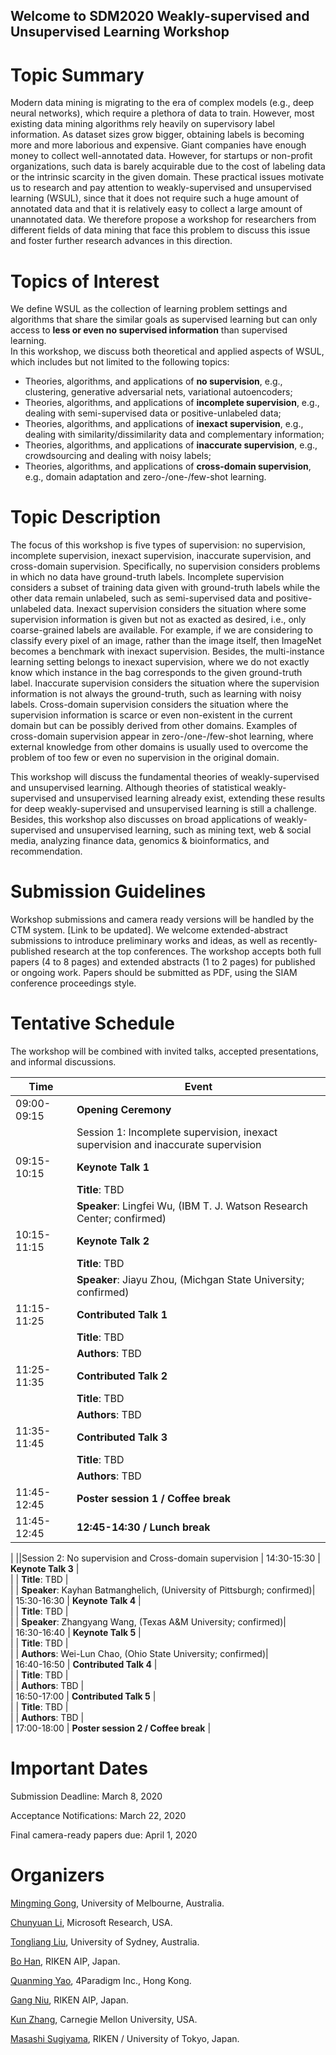 ## Welcome to SDM2020 Weakly-supervised and Unsupervised Learning Workshop

# Topic Summary

Modern data mining is migrating to the era of complex models (e.g., deep neural networks), which require a plethora of data to train. However, most existing data mining algorithms rely heavily on supervisory label information. As dataset sizes grow bigger, obtaining labels is becoming more and more laborious and expensive. Giant companies have enough money to collect well-annotated data. However, for startups or non-profit organizations, such data is barely acquirable due to the cost of labeling data or the intrinsic scarcity in the given domain. These practical issues motivate us to research and pay attention to weakly-supervised and unsupervised learning (WSUL), since that it does not require such a huge amount of annotated data and that it is relatively easy to collect a large amount of unannotated data. We therefore propose a workshop for researchers from different fields of data mining that face this problem to discuss this issue and foster further research advances in this direction.


# Topics of Interest

We define WSUL as the collection of learning problem settings and algorithms that share the similar goals as supervised learning but can only access to **less or even no supervised information** than supervised learning.  
In this workshop, we discuss both theoretical and applied aspects of WSUL, which includes but not limited to the following topics:

-   Theories, algorithms, and applications of **no supervision**, e.g., clustering, generative adversarial nets, variational autoencoders;
-   Theories, algorithms, and applications of **incomplete supervision**, e.g., dealing with semi-supervised data or positive-unlabeled data;
-   Theories, algorithms, and applications of **inexact supervision**, e.g., dealing with similarity/dissimilarity data and complementary information;
-   Theories, algorithms, and applications of **inaccurate supervision**, e.g., crowdsourcing and dealing with noisy labels;
-   Theories, algorithms, and applications of **cross-domain supervision**, e.g., domain adaptation and zero-/one-/few-shot learning.


# Topic Description

The focus of this workshop is five types of supervision: no supervision, incomplete supervision, inexact supervision, inaccurate supervision, and cross-domain supervision. Specifically, no supervision considers problems in which no data have ground-truth labels. Incomplete supervision considers a subset of training data given with ground-truth labels while the other data remain unlabeled, such as semi-supervised data and positive-unlabeled data. Inexact supervision considers the situation where some supervision information is given but not as exacted as desired, i.e., only coarse-grained labels are available. For example, if we are considering to classify every pixel of an image, rather than the image itself, then ImageNet becomes a benchmark with inexact supervision. Besides, the multi-instance learning setting belongs to inexact supervision, where we do not exactly know which instance in the bag corresponds to the given ground-truth label. Inaccurate supervision considers the situation where the supervision information is not always the ground-truth, such as learning with noisy labels. Cross-domain supervision considers the situation where the supervision information is scarce or even non-existent in the current domain but can be possibly derived from other domains. Examples of cross-domain supervision appear in zero-/one-/few-shot learning, where external knowledge from other domains is usually used to overcome the problem of too few or even no supervision in the original domain.

This workshop will discuss the fundamental theories of weakly-supervised and unsupervised learning. Although theories of statistical weakly-supervised and unsupervised learning already exist, extending these results for deep weakly-supervised and unsupervised learning is still a challenge. Besides, this workshop also discusses on broad applications of weakly-supervised and unsupervised learning, such as mining text, web & social media, analyzing finance data, genomics & bioinformatics, and recommendation.


# Submission Guidelines

Workshop submissions and camera ready versions will be handled by the CTM system. [Link to be updated]. We welcome extended-abstract submissions to introduce preliminary works and ideas, as well as recently-published research at the top conferences. The workshop accepts both full papers (4 to 8 pages) and extended abstracts (1 to 2 pages) for published or ongoing work.  Papers should be submitted as PDF, using the SIAM conference proceedings style.

# Tentative Schedule

The workshop will be combined with invited talks, accepted presentations, and informal discussions. 

| Time | Event |  
| ------------- | ------------- |  
| 09:00-09:15 | **Opening Ceremony** |  
||Session 1: Incomplete supervision, inexact supervision and inaccurate supervision
| 09:15-10:15 | **Keynote Talk 1** |  
| | **Title**: TBD |  
| | **Speaker**: Lingfei Wu, (IBM T. J. Watson Research Center; confirmed)|  
| 10:15-11:15 | **Keynote Talk 2** |  
| | **Title**: TBD |  
| | **Speaker**: Jiayu Zhou, (Michgan State University; confirmed)|  
| 11:15-11:25 | **Contributed Talk 1** |  
| | **Title**: TBD |  
| | **Authors**: TBD |  
| 11:25-11:35 | **Contributed Talk 2** |  
| | **Title**: TBD |  
| | **Authors**: TBD |  
| 11:35-11:45 | **Contributed Talk 3** |  
| | **Title**: TBD |  
| | **Authors**: TBD |  
| 11:45-12:45 | **Poster session 1 / Coffee break** |  
 | 11:45-12:45 | **12:45-14:30 / Lunch break** | 
 |
 ||Session 2: No supervision and Cross-domain supervision
| 14:30-15:30 | **Keynote Talk 3** |  
| | **Title**: TBD |  
| | **Speaker**: Kayhan Batmanghelich, (University of Pittsburgh; confirmed)|  
| 15:30-16:30 | **Keynote Talk 4** |  
| | **Title**: TBD |  
| | **Speaker**: Zhangyang Wang, (Texas A&M University; confirmed)|  
| 16:30-16:40 | **Keynote Talk 5** |  
| | **Title**: TBD |  
| | **Authors**: Wei-Lun Chao, (Ohio State University; confirmed)|  
| 16:40-16:50 | **Contributed Talk 4** |  
| | **Title**: TBD |  
| | **Authors**: TBD |  
| 16:50-17:00 | **Contributed Talk 5** |  
| | **Title**: TBD |  
| | **Authors**: TBD |  
  | 17:00-18:00 | **Poster session 2 / Coffee break** | 


# Important Dates

Submission Deadline: March 8, 2020

Acceptance Notifications: March 22, 2020

Final camera-ready papers due: April 1, 2020


# Organizers
[Mingming Gong](https://mingming-gong.github.io/), University of Melbourne, Australia.

[Chunyuan Li](http://chunyuan.li/), Microsoft Research, USA.

[Tongliang Liu](https://tongliang-liu.github.io/), University of Sydney, Australia.

[Bo Han](https://bhanml.github.io/), RIKEN AIP, Japan.

[Quanming Yao](http://www.cse.ust.hk/~qyaoaa/), 4Paradigm Inc., Hong Kong.

[Gang Niu](https://niug1984.github.io/), RIKEN AIP, Japan.

[Kun Zhang](http://www.andrew.cmu.edu/user/kunz1/index.html), Carnegie Mellon University, USA.

[Masashi Sugiyama](http://www.ms.k.u-tokyo.ac.jp/sugi/), RIKEN / University of Tokyo, Japan.
